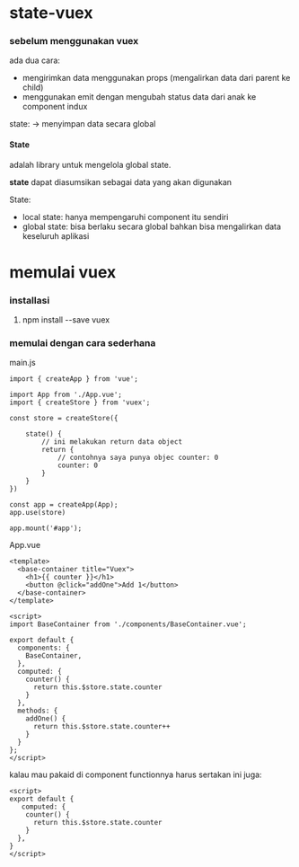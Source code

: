# state-vuex

### sebelum menggunakan vuex
ada dua cara:
- mengirimkan data menggunakan props (mengalirkan data dari parent ke child)
- menggunakan emit dengan mengubah status data dari anak ke component indux

state: -> menyimpan data secara global

#### State
adalah library untuk mengelola global state.

**state** dapat diasumsikan sebagai data yang akan digunakan

State:
- local state: hanya mempengaruhi component itu sendiri
- global state: bisa berlaku secara global bahkan bisa mengalirkan data keseluruh aplikasi


# memulai vuex
### installasi
1. npm install --save vuex

### memulai dengan cara sederhana

main.js

```
import { createApp } from 'vue';

import App from './App.vue';
import { createStore } from 'vuex';

const store = createStore({

    state() {
        // ini melakukan return data object
        return {
            // contohnya saya punya objec counter: 0
            counter: 0
        }
    }
})

const app = createApp(App);
app.use(store)

app.mount('#app');
```

App.vue

```
<template>
  <base-container title="Vuex">
    <h1>{{ counter }}</h1>
    <button @click="addOne">Add 1</button>
  </base-container>
</template>

<script>
import BaseContainer from './components/BaseContainer.vue';

export default {
  components: {
    BaseContainer,
  },
  computed: {
    counter() {
      return this.$store.state.counter
    }
  },
  methods: {
    addOne() {
      return this.$store.state.counter++
    }
  }
};
</script>
```

kalau mau pakaid di component functionnya harus sertakan ini juga:

```
<script>
export default {
   computed: {
    counter() {
      return this.$store.state.counter
    }
  },
}
</script>
```